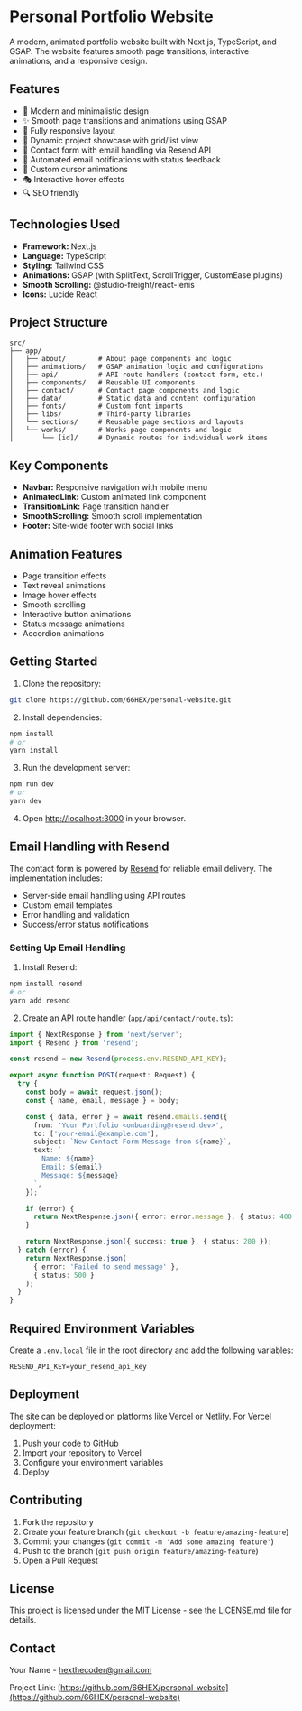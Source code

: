 # Personal Portfolio Website

A modern, animated portfolio website built with Next.js, TypeScript, and GSAP. The website features smooth page transitions, interactive animations, and a responsive design.

## Features

- 🎨 Modern and minimalistic design
- ✨ Smooth page transitions and animations using GSAP
- 📱 Fully responsive layout
- 🔄 Dynamic project showcase with grid/list view
- 📝 Contact form with email handling via Resend API
- 💌 Automated email notifications with status feedback
- 🎯 Custom cursor animations
- 🎭 Interactive hover effects
- 🔍 SEO friendly

## Technologies Used

- **Framework:** Next.js
- **Language:** TypeScript
- **Styling:** Tailwind CSS
- **Animations:** GSAP (with SplitText, ScrollTrigger, CustomEase plugins)
- **Smooth Scrolling:** @studio-freight/react-lenis
- **Icons:** Lucide React

## Project Structure

```
src/
├── app/
│   ├── about/        # About page components and logic
│   ├── animations/   # GSAP animation logic and configurations
│   ├── api/          # API route handlers (contact form, etc.)
│   ├── components/   # Reusable UI components
│   ├── contact/      # Contact page components and logic
│   ├── data/         # Static data and content configuration
│   ├── fonts/        # Custom font imports
│   ├── libs/         # Third-party libraries
│   └── sections/     # Reusable page sections and layouts   
│   └── works/        # Works page components and logic  
│       └── [id]/     # Dynamic routes for individual work items
```

## Key Components

- **Navbar:** Responsive navigation with mobile menu
- **AnimatedLink:** Custom animated link component
- **TransitionLink:** Page transition handler
- **SmoothScrolling:** Smooth scroll implementation
- **Footer:** Site-wide footer with social links

## Animation Features

- Page transition effects
- Text reveal animations
- Image hover effects
- Smooth scrolling
- Interactive button animations
- Status message animations
- Accordion animations

## Getting Started

1. Clone the repository:
```bash
git clone https://github.com/66HEX/personal-website.git
```

2. Install dependencies:
```bash
npm install
# or
yarn install
```

3. Run the development server:
```bash
npm run dev
# or
yarn dev
```

4. Open [http://localhost:3000](http://localhost:3000) in your browser.

## Email Handling with Resend

The contact form is powered by [Resend](https://resend.com) for reliable email delivery. The implementation includes:

- Server-side email handling using API routes
- Custom email templates
- Error handling and validation
- Success/error status notifications

### Setting Up Email Handling

1. Install Resend:
```bash
npm install resend
# or
yarn add resend
```

2. Create an API route handler (`app/api/contact/route.ts`):
```typescript
import { NextResponse } from 'next/server';
import { Resend } from 'resend';

const resend = new Resend(process.env.RESEND_API_KEY);

export async function POST(request: Request) {
  try {
    const body = await request.json();
    const { name, email, message } = body;

    const { data, error } = await resend.emails.send({
      from: 'Your Portfolio <onboarding@resend.dev>',
      to: ['your-email@example.com'],
      subject: `New Contact Form Message from ${name}`,
      text: `
        Name: ${name}
        Email: ${email}
        Message: ${message}
      `,
    });

    if (error) {
      return NextResponse.json({ error: error.message }, { status: 400 });
    }

    return NextResponse.json({ success: true }, { status: 200 });
  } catch (error) {
    return NextResponse.json(
      { error: 'Failed to send message' },
      { status: 500 }
    );
  }
}
```

## Required Environment Variables

Create a `.env.local` file in the root directory and add the following variables:

```env
RESEND_API_KEY=your_resend_api_key
```

## Deployment

The site can be deployed on platforms like Vercel or Netlify. For Vercel deployment:

1. Push your code to GitHub
2. Import your repository to Vercel
3. Configure your environment variables
4. Deploy

## Contributing

1. Fork the repository
2. Create your feature branch (`git checkout -b feature/amazing-feature`)
3. Commit your changes (`git commit -m 'Add some amazing feature'`)
4. Push to the branch (`git push origin feature/amazing-feature`)
5. Open a Pull Request

## License

This project is licensed under the MIT License - see the [LICENSE.md](LICENSE.md) file for details.

## Contact

Your Name - hexthecoder@gmail.com

Project Link: [https://github.com/66HEX/personal-website](https://github.com/66HEX/personal-website)
